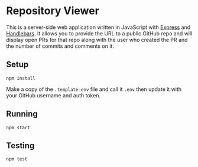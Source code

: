 # Repository Viewer

This is a server-side web application written in JavaScript with
[Express][express] and [Handlebars][handlebars]. It allows you to
provide the URL to a public GitHub repo and will display open PRs
for that repo along with the user who created the PR and the number
of commits and comments on it. 

## Setup

    npm install

Make a copy of the `.template-env` file and call it `.env` then update it with your GitHub username and auth token.

## Running

    npm start

## Testing

    npm test

[express]: https://expressjs.com/
[handlebars]: http://handlebarsjs.com/
